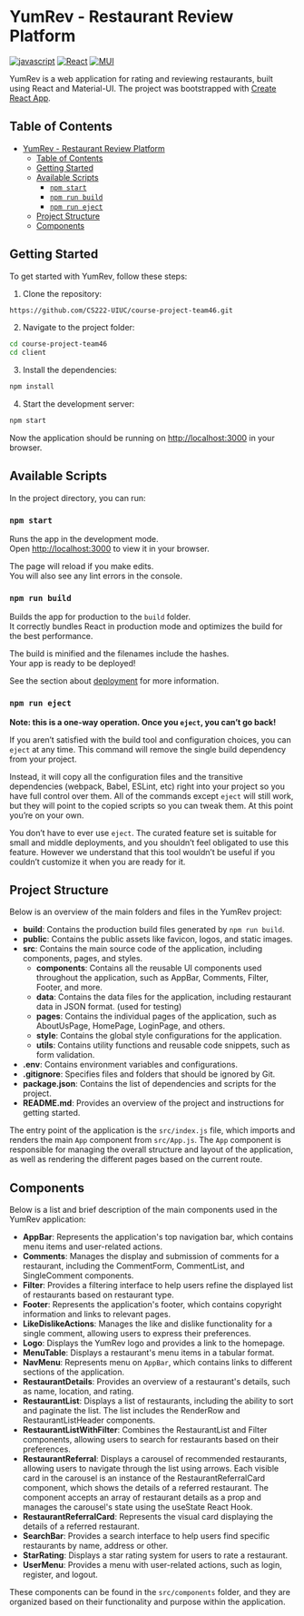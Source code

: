 # YumRev - Restaurant Review Platform

[![javascript](https://img.shields.io/badge/javascript-%23007ACC.svg?style=for-the-badge&logo=javascript&logoColor=white)](https://www.javascript.com/) [![React](https://img.shields.io/badge/React-20232A?style=for-the-badge&logo=react&logoColor=61DAFB)](https://reactjs.org/) [![MUI](https://img.shields.io/badge/MUI-%230081CB.svg?style=for-the-badge&logo=mui&logoColor=white)](https://mui.com/)

YumRev is a web application for rating and reviewing restaurants, built using React and Material-UI. The project was bootstrapped with [Create React App](https://github.com/facebook/create-react-app).

## Table of Contents

- [YumRev - Restaurant Review Platform](#yumrev---restaurant-review-platform)
  - [Table of Contents](#table-of-contents)
  - [Getting Started](#getting-started)
  - [Available Scripts](#available-scripts)
    - [`npm start`](#npm-start)
    - [`npm run build`](#npm-run-build)
    - [`npm run eject`](#npm-run-eject)
  - [Project Structure](#project-structure)
  - [Components](#components)

## Getting Started

To get started with YumRev, follow these steps:

1. Clone the repository:

```bash
https://github.com/CS222-UIUC/course-project-team46.git
```

2. Navigate to the project folder:

```bash
cd course-project-team46
cd client
```

3. Install the dependencies:

```bash
npm install
```

4. Start the development server:

```bash
npm start
```

Now the application should be running on [http://localhost:3000](http://localhost:3000) in your browser.

## Available Scripts

In the project directory, you can run:

### `npm start`

Runs the app in the development mode.\
Open [http://localhost:3000](http://localhost:3000) to view it in your browser.

The page will reload if you make edits.\
You will also see any lint errors in the console.

### `npm run build`

Builds the app for production to the `build` folder.\
It correctly bundles React in production mode and optimizes the build for the best performance.

The build is minified and the filenames include the hashes.\
Your app is ready to be deployed!

See the section about [deployment](https://facebook.github.io/create-react-app/docs/deployment) for more information.

### `npm run eject`

**Note: this is a one-way operation. Once you `eject`, you can’t go back!**

If you aren’t satisfied with the build tool and configuration choices, you can `eject` at any time. This command will remove the single build dependency from your project.

Instead, it will copy all the configuration files and the transitive dependencies (webpack, Babel, ESLint, etc) right into your project so you have full control over them. All of the commands except `eject` will still work, but they will point to the copied scripts so you can tweak them. At this point you’re on your own.

You don’t have to ever use `eject`. The curated feature set is suitable for small and middle deployments, and you shouldn’t feel obligated to use this feature. However we understand that this tool wouldn’t be useful if you couldn’t customize it when you are ready for it.

## Project Structure

Below is an overview of the main folders and files in the YumRev project:

- **build**: Contains the production build files generated by `npm run build`.
- **public**: Contains the public assets like favicon, logos, and static images.
- **src**: Contains the main source code of the application, including components, pages, and styles.
    - **components**: Contains all the reusable UI components used throughout the application, such as AppBar, Comments, Filter, Footer, and more.
    - **data**: Contains the data files for the application, including restaurant data in JSON format. (used for testing)
    - **pages**: Contains the individual pages of the application, such as AboutUsPage, HomePage, LoginPage, and others.
    - **style**: Contains the global style configurations for the application.
    - **utils**: Contains utility functions and reusable code snippets, such as form validation.
- **.env**: Contains environment variables and configurations.
- **.gitignore**: Specifies files and folders that should be ignored by Git.
- **package.json**: Contains the list of dependencies and scripts for the project.
- **README.md**: Provides an overview of the project and instructions for getting started.

The entry point of the application is the `src/index.js` file, which imports and renders the main `App` component from `src/App.js`. The `App` component is responsible for managing the overall structure and layout of the application, as well as rendering the different pages based on the current route.

## Components

Below is a list and brief description of the main components used in the YumRev application:

- **AppBar**: Represents the application's top navigation bar, which contains menu items and user-related actions.
- **Comments**: Manages the display and submission of comments for a restaurant, including the CommentForm, CommentList, and SingleComment components.
- **Filter**: Provides a filtering interface to help users refine the displayed list of restaurants based on restaurant type.
- **Footer**: Represents the application's footer, which contains copyright information and links to relevant pages.
- **LikeDislikeActions**: Manages the like and dislike functionality for a single comment, allowing users to express their preferences.
- **Logo**: Displays the YumRev logo and provides a link to the homepage.
- **MenuTable**: Displays a restaurant's menu items in a tabular format.
- **NavMenu**: Represents menu on `AppBar`, which contains links to different sections of the application.
- **RestaurantDetails**: Provides an overview of a restaurant's details, such as name, location, and rating.
- **RestaurantList**: Displays a list of restaurants, including the ability to sort and paginate the list. The list includes the RenderRow and RestaurantListHeader components.
- **RestaurantListWithFilter**: Combines the RestaurantList and Filter components, allowing users to search for restaurants based on their preferences.
- **RestaurantReferral**: Displays a carousel of recommended restaurants, allowing users to navigate through the list using arrows. Each visible card in the carousel is an instance of the RestaurantReferralCard component, which shows the details of a referred restaurant. The component accepts an array of restaurant details as a prop and manages the carousel's state using the useState React Hook.
- **RestaurantReferralCard**: Represents the visual card displaying the details of a referred restaurant.
- **SearchBar**: Provides a search interface to help users find specific restaurants by name, address or other.
- **StarRating**: Displays a star rating system for users to rate a restaurant.
- **UserMenu**: Provides a menu with user-related actions, such as login, register, and logout.

These components can be found in the `src/components` folder, and they are organized based on their functionality and purpose within the application.

